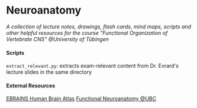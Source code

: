 # Neuroanatomy
*A collection of lecture notes, drawings, flash cards, mind maps, scripts and other helpful resources for the course "Functional Organization of Vertebrate CNS" @University of Tübingen*

#### Scripts
`extract_relevant.py`: extracts exam-relevant content from Dr. Evrard's lecture slides in the same directory

#### External Resources
[EBRAINS Human Brain Atlas](https://ebrains.eu/service/human-brain-atlas)
[Functional Neuroanatomy @UBC](https://www.neuroanatomy.ca/regions.html)
